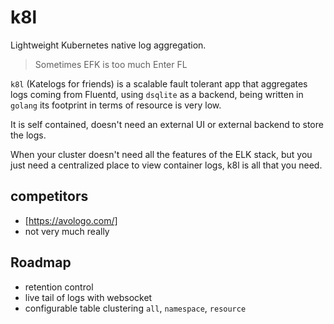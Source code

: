 # k8l

Lightweight Kubernetes native log aggregation.

> Sometimes EFK is too much Enter FL

`k8l` (Katelogs for friends) is a scalable fault tolerant app that aggregates logs coming from Fluentd, using `dsqlite` as a backend, being written in `golang` its footprint in terms of resource is very low.

It is self contained, doesn't need an external UI or external backend to store the logs.

When your cluster doesn't need all the features of the ELK stack, but you just need a centralized place to view container logs, k8l is all that you need.

## competitors

- [https://avologo.com/]
- not very much really

## Roadmap

- retention control
- live tail of logs with websocket
- configurable table clustering  `all`, `namespace`, `resource`

